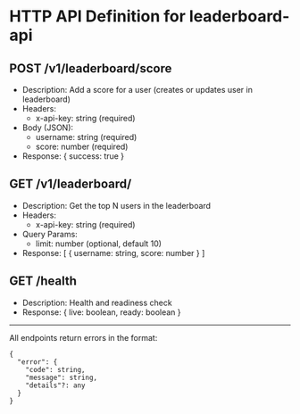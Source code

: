 # HTTP API Definition for leaderboard-api

## POST /v1/leaderboard/score
- Description: Add a score for a user (creates or updates user in leaderboard)
- Headers:
  - x-api-key: string (required)
- Body (JSON):
  - username: string (required)
  - score: number (required)
- Response: { success: true }

## GET /v1/leaderboard/
- Description: Get the top N users in the leaderboard
- Headers:
  - x-api-key: string (required)
- Query Params:
  - limit: number (optional, default 10)
- Response: [ { username: string, score: number } ]

## GET /health
- Description: Health and readiness check
- Response: { live: boolean, ready: boolean }

---

All endpoints return errors in the format:
```
{
  "error": {
    "code": string,
    "message": string,
    "details"?: any
  }
}
```
